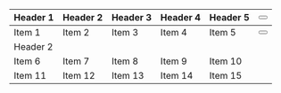 <div class="table-responsive">
  <table class="table">
    <thead>
      <tr>
        <th>Header 1</th>
        <th>Header 2</th>
        <th>Header 3</th>
        <th>Header 4</th>
        <th>Header 5</th>
        <th>
          <button class="btn btn-link" data-toggle="collapse" data-target="#tableCollapse" aria-expanded="false" aria-controls="tableCollapse">
            <i class="fa fa-chevron-down"></i>
          </button>
        </th>
      </tr>
    </thead>
    <tbody id="tableCollapse" class="collapse">
      <tr>
        <td>Item 1</td>
        <td>Item 2</td>
        <td>Item 3</td>
        <td>Item 4</td>
        <td>Item 5</td>
        <td>
          <button class="btn btn-link" data-toggle="collapse" data-target="#tableCollapse" aria-expanded="true" aria-controls="tableCollapse">
            <i class="fa fa-chevron-up"></i>
          </button>
        </td>
      </tr>
      <tr>
        <td colspan="6" class="bg-primary text-center">Header 2</td>
      </tr>
      <tr>
        <td>Item 6</td>
        <td>Item 7</td>
        <td>Item 8</td>
        <td>Item 9</td>
        <td>Item 10</td>
        <td></td>
      </tr>
      <tr>
        <td>Item 11</td>
        <td>Item 12</td>
        <td>Item 13</td>
        <td>Item 14</td>
        <td>Item 15</td>
        <td></td>
      </tr>
    </tbody>
  </table>
</div>
